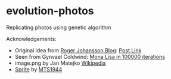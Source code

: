 # evolution-photos
Replicating photos using genetic algorithm


Acknowledgements:
* Original idea from [Roger Johansson Blog](https://rogerjohansson.blog/): [Post Link](https://rogerjohansson.blog/2008/12/07/genetic-programming-evolution-of-mona-lisa/)
* Seen from Gynvael Coldwind: [Mona Lisa in 100000 iterations](https://www.youtube.com/watch?v=ACjtE5zyihE)
* image.png by Jan Matejko [Wikipedia](https://en.wikipedia.org/wiki/Sta%C5%84czyk_(painting))
* [Sprite](https://mts1944.itch.io/pizza) by [MTS1944](mts1944.itch.io)
